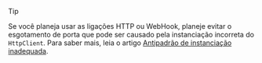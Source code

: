 > [!TIP]
>
> Se você planeja usar as ligações HTTP ou WebHook, planeje evitar o esgotamento de porta que pode ser causado pela instanciação incorreta do `HttpClient`. Para saber mais, leia o artigo [Antipadrão de instanciação inadequada](https://docs.microsoft.com/azure/architecture/antipatterns/improper-instantiation/).
>
